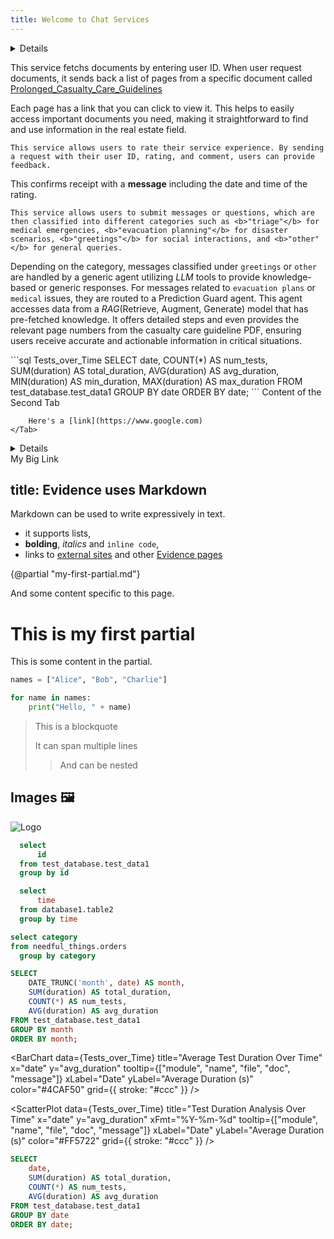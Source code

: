 ```yaml
---
title: Welcome to Chat Services
---
```


<Details title='Intro '>
  A service that facilitates uniform interaction for users with agents and LLMS across the real estate sector.

</Details>

<Accordion>
  <AccordionItem title="Content Service">

This service fetchs documents by entering user ID. When user request documents, it sends back a list of pages from a specific document called [Prolonged_Casualty_Care_Guidelines](/static/21-12_JTS_Prolonged_Casualty_Care_Guidelines.pdf)

Each page has a link that you can click to view it. This helps to easily access important documents you need, making it straightforward to find and use information in the real estate field.

  </AccordionItem>
  <AccordionItem title="Rating Service">

    This service allows users to rate their service experience. By sending a request with their user ID, rating, and comment, users can provide feedback.

This confirms receipt with a <b>message</b> including the date and time of the rating. 

  </AccordionItem>
  <AccordionItem title="Agent Interaction">

    This service allows users to submit messages or questions, which are then classified into different categories such as <b>"triage"</b> for medical emergencies, <b>"evacuation planning"</b> for disaster scenarios, <b>"greetings"</b> for social interactions, and <b>"other"</b> for general queries.

Depending on the category, messages classified under `greetings` or `other` are handled by a generic agent utilizing _LLM_ tools to provide knowledge-based or generic responses. For messages related to `evacuation plans` or `medical` issues, they are routed to a Prediction Guard agent. This agent accesses data from a _RAG_(Retrieve, Augment, Generate) model that has pre-fetched knowledge. It offers detailed steps and even provides the relevant page numbers from the casualty care guideline PDF, ensuring users receive accurate and actionable information in critical situations.

  </AccordionItem>
</Accordion>

<!-- <DownloadData data={name} text="Click Here"/> -->

<Tabs>
    <Tab label="First Tab">
        ```sql Tests_over_Time
SELECT
    date,
    COUNT(*) AS num_tests,
    SUM(duration) AS total_duration,
    AVG(duration) AS avg_duration,
    MIN(duration) AS min_duration,
    MAX(duration) AS max_duration
FROM test_database.test_data1
GROUP BY date
ORDER BY date;
```
    </Tab>
    <Tab label="Second Tab">
        Content of the Second Tab

        Here's a [link](https://www.google.com)
    </Tab>
</Tabs>

<Details title="Definitions">
    
    Definition of metrics in Solutions Targets

    ### Time to Proposal

    Average number of days it takes to create a proposal for a customer

    *Calculation:*
    Sum of the number of days it took to create each proposal, divided by the number of proposals created

    *Source:*
    Hubspot

</Details>

<BigLink href='page1'>
  My Big Link
</BigLink>

## title: Evidence uses Markdown

Markdown can be used to write expressively in text.

- it supports lists,
- **bolding**, _italics_ and `inline code`,
- links to [external sites](https://google.com) and other [Evidence pages](page1)

{@partial "my-first-partial.md"}

And some content specific to this page.

# This is my first partial

This is some content in the partial.

```python
names = ["Alice", "Bob", "Charlie"]

for name in names:
    print("Hello, " + name)
```

> This is a blockquote
>
> It can span multiple lines
>
> > And can be nested

## Images 🖼️

![Logo](/static/1.jpeg)





```sql test_database
  select
      id
  from test_database.test_data1
  group by id
```

```sql database1_tests
  select
      time
  from database1.table2
  group by time
```

```sql categories1
select category
from needful_things.orders
  group by category
```

<!-- Query to get total duration and number of tests per month -->
```sql Unit_Tests
SELECT
    DATE_TRUNC('month', date) AS month,
    SUM(duration) AS total_duration,
    COUNT(*) AS num_tests,
    AVG(duration) AS avg_duration
FROM test_database.test_data1
GROUP BY month
ORDER BY month;
```

<!-- <Dropdown data={categories1} name=category value=category>
    <DropdownOption value="%" valueLabel="All Categories"/>
</Dropdown> -->

<!-- <Dropdown name=year>
    <DropdownOption value=% valueLabel="All Years"/>
    <DropdownOption value=2019/>
    <DropdownOption value=2020/>
    <DropdownOption value=2021/>
</Dropdown> -->

<!-- test_database.test_data -->



<BarChart
    data={Tests_over_Time}
    title="Average Test Duration Over Time"
    x="date"
    y="avg_duration"
    tooltip={["module", "name", "file", "doc", "message"]}
    xLabel="Date"
    yLabel="Average Duration (s)"
    color="#4CAF50"
    grid={{ stroke: "#ccc" }}
/>

<ScatterPlot
    data={Tests_over_Time}
    title="Test Duration Analysis Over Time"
    x="date"
    y="avg_duration"
    xFmt="%Y-%m-%d"
    tooltip={["module", "name", "file", "doc", "message"]}
    xLabel="Date"
    yLabel="Average Duration (s)"
    color="#FF5722"
    grid={{ stroke: "#ccc" }}
/>

<DataTable 
data={Tests_over_Time}
/>

<!-- 
 Query to get total duration and number of tests per day -->
```sql Unit_Test
SELECT
    date,
    SUM(duration) AS total_duration,
    COUNT(*) AS num_tests,
    AVG(duration) AS avg_duration
FROM test_database.test_data1
GROUP BY date
ORDER BY date;
```



<!-- -- Line chart to visualize the total duration of tests by month -->
<LineChart
    data={Unit_Tests}
    x="month"
    y="total_duration"
    xLabel="Month"
    yLabel="Total Duration (seconds)"
    title="Total Duration of Tests by Month"
    tooltip="Total Duration"
/>

<!-- -- Bar chart to visualize the average duration of tests by month -->
<BarChart
    data={Unit_Tests}
    x="month"
    y="avg_duration"
    xLabel="Month"
    yLabel="Average Duration (seconds)"
    title="Average Duration of Tests by Month"
    tooltip="Avg Duration"
/>